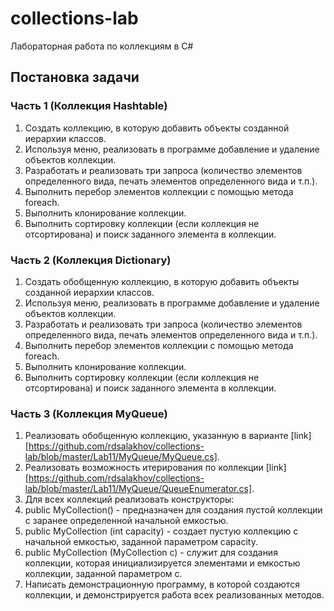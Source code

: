 # collections-lab
Лабораторная работа по коллекциям в C#

## Постановка задачи
### Часть 1 (Коллекция Hashtable)
1. Создать коллекцию, в которую добавить объекты созданной иерархии классов.
2. Используя меню, реализовать в программе добавление и удаление объектов коллекции.
3. Разработать и реализовать три запроса (количество элементов определенного вида, печать элементов определенного вида и т.п.).
4. Выполнить перебор элементов коллекции с помощью метода foreach. 
5. Выполнить клонирование коллекции.
6. Выполнить сортировку коллекции (если коллекция не отсортирована) и поиск заданного элемента в коллекции.
### Часть 2 (Коллекция Dictionary)
1. Создать обобщенную  коллекцию, в которую добавить объекты созданной иерархии классов.
2. Используя меню, реализовать в программе добавление и удаление объектов коллекции.
3. Разработать и реализовать три запроса (количество элементов определенного вида, печать элементов определенного вида и т.п.).
4. Выполнить перебор элементов коллекции с помощью метода foreach. 
5. Выполнить клонирование коллекции.
6. Выполнить сортировку коллекции (если коллекция не отсортирована) и поиск заданного элемента в коллекции.
### Часть 3 (Коллекция MyQueue)
1. Реализовать  обобщенную коллекцию, указанную в варианте [link][https://github.com/rdsalakhov/collections-lab/blob/master/Lab11/MyQueue/MyQueue.cs]. 
2. Реализовать возможность итерирования по коллекции [link][https://github.com/rdsalakhov/collections-lab/blob/master/Lab11/MyQueue/QueueEnumerator.cs].
3. Для всех коллекций реализовать конструкторы:
4. public MyCollection() - предназначен для создания пустой коллекции с заранее определенной начальной емкостью.
5. public MyCollection (int capacity) - создает пустую коллекцию с начальной емкостью, заданной параметром capacity.
6. public MyCollection (MyCollection c) - служит для создания коллекции, которая инициализируется элементами и емкостью коллекции, заданной параметром с.
7. Написать демонстрационную программу, в которой создаются коллекции, и демонстрируется работа всех реализованных методов.
